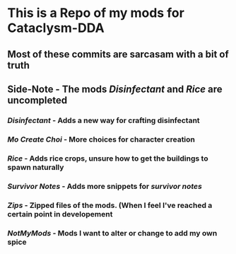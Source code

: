 # This is a Repo of my mods for Cataclysm-DDA
## Most of these commits are sarcasam with a bit of truth
## Side-Note - The mods *Disinfectant* and *Rice* are uncompleted

### *Disinfectant* - Adds a new way for crafting disinfectant

### *Mo Create Choi* - More choices for character creation

### *Rice* - Adds rice crops, unsure how to get the buildings to spawn naturally

### *Survivor Notes* - Adds more snippets for *survivor notes*

### *Zips* - Zipped files of the mods. (When I feel I've reached a certain point in developement

### *NotMyMods* - Mods I want to alter or change to add my own spice
